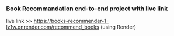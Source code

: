 ### Book Recommandation end-to-end project with live link

live link >> https://books-recommender-1-lz1w.onrender.com/recommend_books (using Render)
